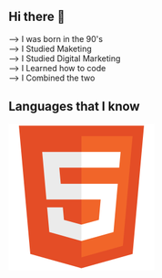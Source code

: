 ## Hi there 👋 ##

--> I was born in the 90's <br>
--> I Studied Maketing <br>
--> I Studied Digital Marketing <br>
--> I Learned how to code <br>
--> I Combined the two <br>

## Languages that I know ##

<img src='https://raw.githubusercontent.com/devicons/devicon/master/icons/html5/html5-original.svg'>
